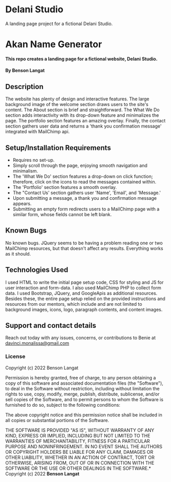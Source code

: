 # Delani Studio
A landing page project for a fictional Delani Studio. 
# Akan Name Generator
#### This repo creates a landing page for a fictional website, Delani Studio.
#### By **Benson Langat**
## Description
The website has plenty of design and interactive features. The large background image of the welcome section draws users to the site's content. The About section is brief and straightforward. The What We Do section adds interactivity with its drop-down feature and minimalizes the page. The portfolio section features an amazing overlay. Finally, the contact section gathers user data and returns a 'thank you confirmation message' integrated with MailChimp api. 
## Setup/Installation Requirements
* Requires no set-up. 
* Simply scroll through the page, enjoying smooth navigation and minimalism. 
* The 'What We Do' section features a drop-down on click function; therefore, click on the icons to read the messages contained within. 
* The 'Portfolio' section features a smooth overlay. 
* The "Contact Us' section gathers user 'Name', 'Email', and 'Message.'
* Upon submitting a message, a thank you and confirmation message appears. 
* Submitting an empty form redirects users to a MailChimp page with a similar form, whose fields cannot be left blank. 
## Known Bugs
No known bugs. 
JQuery seems to be having a problem reading one or two MailChimp resources, but that doesn't affect any results. Everything works as it should. 
## Technologies Used
I used HTML to write the initial page setup code, CSS for styling and JS for user interaction and form-data. I also used MailChimp PHP to collect form data. I used Bootstrap, JQuery, and GoogleApis as additional resources. Besides these, the entire page setup relied on the provided instructions and resources from our mentors, which include and are not limited to background images, icons, logo, paragraph contents, and content images. 
## Support and contact details
Reach out today with any issues, concerns, or contributions to Benie at davinci.monalissa@gmail.com
### License
Copyright (c) 2022 Benson Langat

Permission is hereby granted, free of charge, to any person obtaining a copy
of this software and associated documentation files (the "Software"), to deal
in the Software without restriction, including without limitation the rights
to use, copy, modify, merge, publish, distribute, sublicense, and/or sell
copies of the Software, and to permit persons to whom the Software is
furnished to do so, subject to the following conditions:

The above copyright notice and this permission notice shall be included in all
copies or substantial portions of the Software.

THE SOFTWARE IS PROVIDED "AS IS", WITHOUT WARRANTY OF ANY KIND, EXPRESS OR
IMPLIED, INCLUDING BUT NOT LIMITED TO THE WARRANTIES OF MERCHANTABILITY,
FITNESS FOR A PARTICULAR PURPOSE AND NONINFRINGEMENT. IN NO EVENT SHALL THE
AUTHORS OR COPYRIGHT HOLDERS BE LIABLE FOR ANY CLAIM, DAMAGES OR OTHER
LIABILITY, WHETHER IN AN ACTION OF CONTRACT, TORT OR OTHERWISE, ARISING FROM,
OUT OF OR IN CONNECTION WITH THE SOFTWARE OR THE USE OR OTHER DEALINGS IN THE
SOFTWARE.*
Copyright (c) 2022 **Benson Langat**
